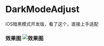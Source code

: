 # DarkModeAdjust
iOS暗黑模式开发版，看了这个，直接上手适配
### 效果图 ![效果图](https://upload-images.jianshu.io/upload_images/16265162-ff3b139323cbb263.png?imageMogr2/auto-orient/strip%7CimageView2/2/w/1240)

